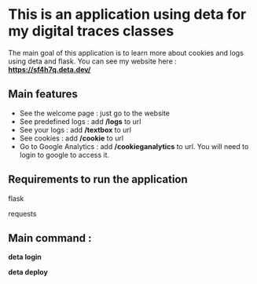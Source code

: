 # This is an application using deta for my digital traces classes

The main goal of this application is to learn more about cookies and logs using deta and flask. 
You can see my website here : **https://sf4h7q.deta.dev/**

## Main features

- See the welcome page : just go to the website
- See predefined logs : add **/logs** to url 
- See your logs : add **/textbox** to url
- See cookies : add **/cookie** to url 
- Go to Google Analytics : add **/cookieganalytics** to url. You will need to login to google to access it. 

## Requirements to run the application 

flask

requests

## Main command : 

**deta login**

**deta deploy**
